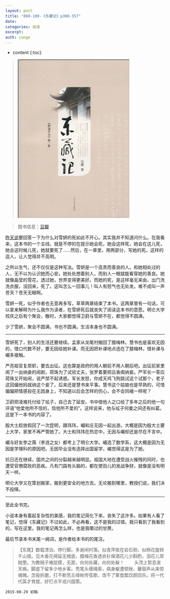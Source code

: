 ```yaml
---
layout: post
title: "060-100-《东藏记》p308-357"
date:
categories: 阅读
excerpt:
auth: conge
---
```

* content
{:toc}

> ![东藏记](/assets/images/阅读/118382-e8b1e9b72b080a42.jpg)

> 图书信息：[豆瓣](http://book.douban.com/subject/1014374/)


[昨天说](http://www.jianshu.com/p/4cb6fb580df7)要回答一下为什么对雪妍的死如此不开心。其实我并不知道问什么。在我看来，这本书的一个主线，就是不停的在提示她会死，她会这样死，她会在这儿死，她会这时候儿死，她就要死了……然后，在一章里，用两部分，写她的死。这样的逗人，让人觉得并不高明。

之所以生气，还不仅仅是这种写法。雪妍是一个高贵而善良的人。和她相处过的人，无不以为认识她而心安。她处处想着别人，而别人一眼就能看穿她的善良。她就像晶莹的雪花，透过她，世界变得更美好。而她的死，是这样毫无来由，出门洗洗衣服，没回来，死了。这叫怎么一回事儿！叫人有怒气也无处发。难不成叫一声苍天？苍天无眼啊。

雪妍一死，似乎作者也无意再多写，草草两章结束了本书。这两章里有一句话，可以拿来解释为什么我作为读者，在雪妍死后就丧失了阅读这本书的意愿。明仑大学校庆之后有个聚会，散时，大家都觉得卫葑与雪妍不在，都觉得不圆满。

少了雪妍，聚会不圆满，书也不圆满。生活本身也不圆满。

----

雪妍死了，别人的生活还要继续。孟家从龙尾村搬回了腊梅林。慧书也是喜欢无因的，借口代数不好，要无因给她补课。而无因把补课地点选在了腊梅林，借补课与嵋多接触。

严亮祖官复原职，要去出征。这也算是政府的用人朝前不用人朝后吧。出征前家里闹了一出纳妾的闹剧，荷珠为了试验丈夫，张罗着要把吕香阁纳妾。严军长一答应荷珠又开始闹，说严禁不起诱惑。军长发怒，你成天鸡飞狗跳试这个试那个，老子这回偏他妈就纳这个妾了。后来还是慧书来平事。慧书这个姑娘也是早熟的，可惜偏偏把情感投在无因身上，不知道以后会怎样的伤心，会不会同峨一样呢？

卫葑把凌难托付给了玹子，自己去了延安。书中借他人之口给了多年之后的他一句评语“他爱他所不信的，信他所不爱的”。这样说来，他与玹子何曼之间还有纠葛。这是下一本书的内容了。

殷大士趁放假回了一次昆明，跟玮玮，嵋和庄无因一起出游。大概是因为殷大士要上大学，家里不再严管她了。大士和玮玮在热恋中，无因与嵋却还是尽在不言中。

嵋与好友李之薇（李涟之女）都考上了明仑大学。嵋选了数学系，这大概是因为无因是学理科的原因吧。无因毕业没有选择出国留学，嵋觉得这是为了她。

抗日还在继续，国共之间的分裂越来越明显。祖国大地在遭受战火摧残的同时，也遭受官僚腐败的恶疾。凡有门路有头脑的，都在使劲儿的发战争财，就像是没有明天一样。

明仑大学又在策划搬家，搬到更安全的地方去。无论搬到哪里，教授们说，我们决不投降。

----

至此全书完。

小说本身有着起复杂性的美感，我的笔记简化下来，丧失了这许多。如果有人看了笔记，觉得《东藏记》不过如此，不必再看，这不是我的过错。我只看到了我看到的，写在这里。我的笔记再怎么样，也是我嚼过的甘蔗。

最后节录本书末尾一阙词，是作者给本书的的尾注。

> 【东尾】数载漂泊，停行脚。多谢闲村落。似青萍依在岩石侧，似杨花旋转千山错。见木香花绵延无根底，腊梅花香透衣衫保酒花儿少斟酌，泪花儿常抛堕。为教贼子难捉摸，无那，向何处藏，向何处躲！
>　　头顶上暂息泼天祸，脚底下留多少他乡客。秃笔头缠绳索，病身躯遭顿挫，鼙鼓声从来惊魂魄。怎般折磨，打不断荒丘绛帐传弦歌，改不了箪食瓢饮颜回乐。将一代代英才育就，好打点平戎兴国策。

```
2015-08-29 初稿
```
